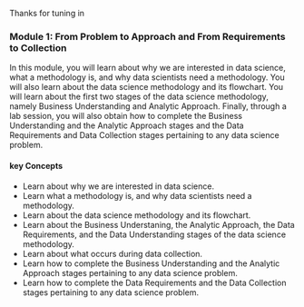 Thanks for tuning in


### __Module 1__: From Problem to Approach and From Requirements to Collection

In this module, you will learn about why we are interested in data science, what a methodology is, and why data scientists need a methodology. You will also learn about the data science methodology and its flowchart. You will learn about the first two stages of the data science methodology, namely Business Understanding and Analytic Approach. Finally, through a lab session, you will also obtain how to complete the Business Understanding and the Analytic Approach stages and the Data Requirements and Data Collection stages pertaining to any data science problem. 

#### key Concepts

   * Learn about why we are interested in data science.
   * Learn what a methodology is, and why data scientists need a methodology.
   * Learn about the data science methodology and its flowchart.
   * Learn about the Business Understaning, the Analytic Approach, the Data Requirements, and the Data Understanding stages of the data science methodology.
   * Learn about what occurs during data collection. 
   * Learn how to complete the Business Understanding and the Analytic Approach stages pertaining to any data science problem.
   * Learn how to complete the Data Requirements and the Data Collection stages pertaining to any data science problem.
 
